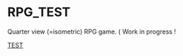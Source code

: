 # RPG_TEST
Quarter view (=isometric) RPG game. ( Work in progress !

[TEST](https://piteredo.github.io/RPG_TEST/)
